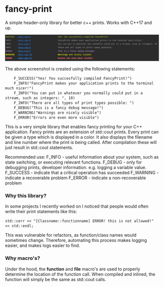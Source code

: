 # fancy-print
A simple header-only library for better c++ prints. Works with C++17 and up. 


![FancyPrint screenshot](./doc/output.png "Fancy logging screenshot")

The above screenshot is created using the following statements:
```
    F_SUCCESS("Yes! You succesfully compiled FancyPrint!")
    F_INFO("FancyPrint makes your application prints to the terminal much nicer!")
    F_INFO("You can put in whatever you normally could put in a stream, such as integers: ", 10)
    F_INFO("There are all types of print types possible: ")
    F_DEBUG("This is a fancy debug message!")
    F_WARNING("Warnings are nicely visible")
    F_ERROR("Errors are even more visible")
```

This is a very simple library that enables fancy printing for your C++ application. Fancy prints are an extension of std::cout prints. Every print can be given a type which is displayed in a color. It also displays the filename and line number where the print is being called. After compilation these will just result in std::cout statements.

Recommended use:
F_INFO - useful information about your system, such as state switching, or executing relevant functions.
F_DEBUG - only for debugging prints, developer information. e.g. logging a variable value.
F_SUCCESS - indicate that a critical operation has succeeded
F_WARNING - indicate a recoverable problem
F_ERROR - indicate a non-recoverable problem

### Why this library?
In some projects I recently worked on I noticed that people would often write their print statements like this:
```
std::cerr << "[Classname::functionname] ERROR! this is not allowed!" << std::endl;
```
This was vulnerable for refactors, as function/class names would sometimes change.
Therefore, automating this process makes logging easier, and makes logs easier to find. 

### Why macro's?
Under the hood, the __function__ and __file__ macro's are used to properly determine the location of the function call. 
When compiled and inlined, the function will simply be the same as std::cout calls. 